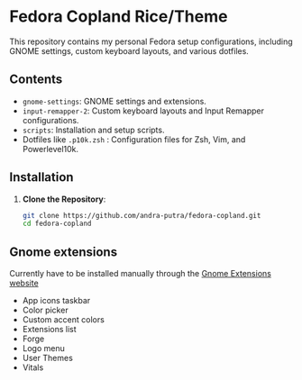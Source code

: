 # Fedora Copland Rice/Theme

This repository contains my personal Fedora setup configurations, including GNOME settings, custom keyboard layouts, and various dotfiles. 

## Contents

- `gnome-settings`: GNOME settings and extensions.
- `input-remapper-2`: Custom keyboard layouts and Input Remapper configurations.
- `scripts`: Installation and setup scripts.
- Dotfiles like `.p10k.zsh` : Configuration files for Zsh, Vim, and Powerlevel10k.

## Installation

1. **Clone the Repository**:
   ```bash
   git clone https://github.com/andra-putra/fedora-copland.git
   cd fedora-copland

## Gnome extensions
Currently have to be installed manually through the [Gnome Extensions website](https://extensions.gnome.org)
- App icons taskbar
- Color picker
- Custom accent colors
- Extensions list
- Forge
- Logo menu
- User Themes
- Vitals
